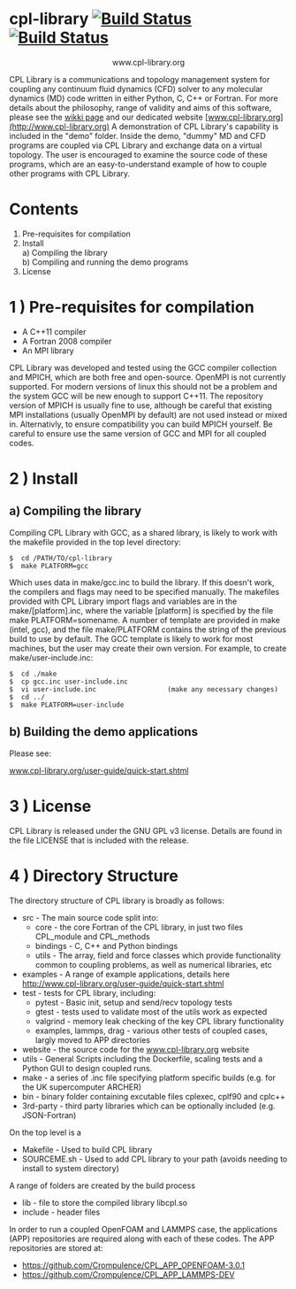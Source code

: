 
# cpl-library [![Build Status](https://travis-ci.org/Crompulence/cpl-library.png?branch=master)](https://travis-ci.org/Crompulence/cpl-library) [![Build Status](https://img.shields.io/docker/cloud/build/cpllibrary/cpl-library)](https://hub.docker.com/r/cpllibrary/cpl-library)

<p align="center">
  www.cpl-library.org
</p>


CPL Library is a communications and topology management system for
coupling any continuum fluid dynamics (CFD) solver to any molecular dynamics
(MD) code written in either Python, C, C++ or Fortran. For more details about
the philosophy, range of validity and aims of this software, please
see the [wikki page](https://github.com/Crompulence/cpl-library/wiki/CPL-Library)
and our dedicated website [www.cpl-library.org](http://www.cpl-library.org)
A demonstration of CPL Library's capability is included in the "demo" folder. 
Inside the demo, "dummy" MD and CFD programs are coupled via CPL Library and 
exchange data on a virtual topology. The user is encouraged to examine the 
source code of these programs, which are an easy-to-understand example of 
how to couple other programs with CPL Library.



Contents
========
    
 1) Pre-requisites for compilation
 2) Install <br />
  a) Compiling the library <br />
  b) Compiling and running the demo programs
 3) License
 

1 ) Pre-requisites for compilation
=================================

- A C++11 compiler 
- A Fortran 2008 compiler
- An MPI library 

CPL Library was developed and tested using the GCC compiler collection and
MPICH, which are both free and open-source. 
OpenMPI is not currently supported.
For modern versions of linux this should not be a problem and the
system GCC will be new enough to support C++11.
The repository version of MPICH is usually fine to use, although be
careful that existing MPI installations (usually OpenMPI by default) 
are not used instead or mixed in.
Alternativly, to ensure compatibility you can build MPICH yourself.
Be careful to ensure use the same version of GCC and MPI for all coupled codes.


2 ) Install
==========

a) Compiling the library 
------------------------

Compiling CPL Library with GCC, as a shared library, is likely to 
work with the makefile provided in the top level directory:

    $  cd /PATH/TO/cpl-library
    $  make PLATFORM=gcc

Which uses data in make/gcc.inc to build the library.
If this doesn't work, the compilers and flags may need to be specified
manually. The makefiles provided with CPL Library import flags and variables 
are in the make/[platform].inc, where the variable [platform] is specified
by the file make PLATFORM=somename. A number of template are provided
in make (intel, gcc), and the file make/PLATFORM contains the string of the 
previous build to use by default. 
The GCC template is likely to work for most machines, but
the user may create their own version. For example, to create
make/user-include.inc:

    $  cd ./make
    $  cp gcc.inc user-include.inc
    $  vi user-include.inc                  (make any necessary changes)
    $  cd ../
    $  make PLATFORM=user-include


b) Building the demo applications
---------------------------------

Please see:

[www.cpl-library.org/user-guide/quick-start.shtml ](http://www.cpl-library.org/user-guide/quick-start.shtml)


3 ) License
==========

CPL Library is released under the GNU GPL v3 license. Details are found in
the file LICENSE that is included with the release.



4 ) Directory Structure
=========================

The directory structure of CPL library is broadly as follows:

 - src - The main source code split into:
   - core - the core Fortran of the CPL library, in just two files CPL_module and CPL_methods
   - bindings - C, C++ and Python bindings 
   - utils - The array, field and force classes which provide functionality common to coupling problems, as well as numerical libraries, etc
 - examples - A range of example applications, details here http://www.cpl-library.org/user-guide/quick-start.shtml
 - test - tests for CPL library, including:
   - pytest - Basic init, setup and send/recv topology tests
   - gtest - tests used to validate most of the utils work as expected
   - valgrind - memory leak checking of the key CPL library functionality
   - examples, lammps, drag - various other tests of coupled cases, largly moved to APP directories
 - website - the source code for the www.cpl-library.org website
 - utils - General Scripts including the Dockerfile, scaling tests and a Python GUI to design coupled runs.
 - make - a series of .inc file specifying platform specific builds (e.g. for the UK supercomputer ARCHER)
 - bin - binary folder containing excutable files cplexec, cplf90 and cplc++
 - 3rd-party - third party libraries which can be optionally included (e.g. JSON-Fortran)

On the top level is a 
 - Makefile - Used to build CPL library
 - SOURCEME.sh - Used to add CPL library to your path (avoids needing to install to system directory)

A range of folders are created by the build process

 - lib - file to store the compiled library libcpl.so
 - include - header files

In order to run a coupled OpenFOAM and LAMMPS case, the applications (APP) repositories are required along with each of these codes. The APP repositories are stored at:

 - https://github.com/Crompulence/CPL_APP_OPENFOAM-3.0.1
 - https://github.com/Crompulence/CPL_APP_LAMMPS-DEV



